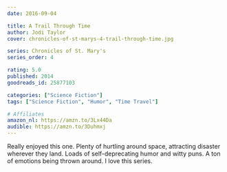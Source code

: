 ```yaml
---
date: 2016-09-04

title: A Trail Through Time
author: Jodi Taylor
cover: chronicles-of-st-marys-4-trail-through-time.jpg

series: Chronicles of St. Mary's
series_order: 4

rating: 5.0
published: 2014
goodreads_id: 25877103

categories: ["Science Fiction"]
tags: ["Science Fiction", "Humor", "Time Travel"]

# Affiliates
amazon_nl: https://amzn.to/3Lx44Da
audible: https://amzn.to/3Duhmxj
---
```


Really enjoyed this one. Plenty of hurtling around space, attracting disaster wherever they land. Loads of self-deprecating humor and witty puns. A ton of emotions being thrown around. I love this series.
